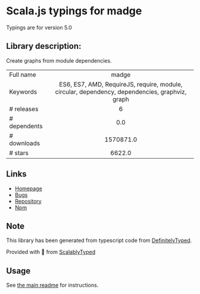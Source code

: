 
# Scala.js typings for madge

Typings are for version 5.0

## Library description:
Create graphs from module dependencies.

|                    |                 |
| ------------------ | :-------------: |
| Full name          | madge |
| Keywords           | ES6, ES7, AMD, RequireJS, require, module, circular, dependency, dependencies, graphviz, graph |
| # releases         | 6 |
| # dependents       | 0.0 |
| # downloads        | 1570871.0 |
| # stars            | 6622.0 |

## Links
- [Homepage](https://github.com/pahen/madge)
- [Bugs](https://github.com/pahen/madge/issues)
- [Repository](https://github.com/pahen/madge)
- [Npm](https://www.npmjs.com/package/madge)
    


## Note
This library has been generated from typescript code from [DefinitelyTyped](https://definitelytyped.org).

Provided with :purple_heart: from [ScalablyTyped](https://github.com/oyvindberg/ScalablyTyped)

## Usage
See [the main readme](../../readme.md) for instructions.


